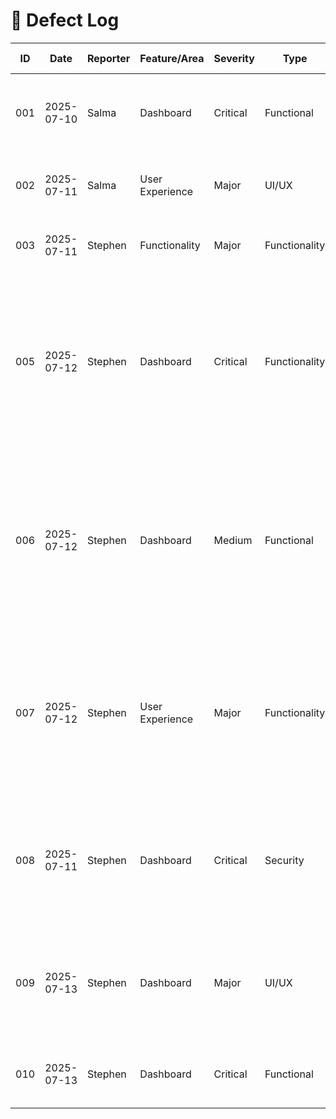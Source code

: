 # 🐞 Defect Log

| ID  | Date       | Reporter | Feature/Area    | Severity | Type          | Description                                                                  | Steps to Reproduce                                                                                                                    | Expected Result                                    | Actual Result                              | Status      | Screenshot/URL                                                              |
| --- | ---------- | -------- | --------------- | -------- | ------------- | ---------------------------------------------------------------------------- | ------------------------------------------------------------------------------------------------------------------------------------- | -------------------------------------------------- | ------------------------------------------ | ----------- | --------------------------------------------------------------------------- |
| 001 | 2025-07-10 | Salma    | Dashboard       | Critical | Functional    | Unable to load dashboard for new users                                       | 1. Register as new user<br>2. Log in<br>3. Access dashboard                                                                           | Dashboard loads successfully                       | Error 500 displayed                        | Open        | ![img1](screenshots/001.png)                                                |
| 002 | 2025-07-11 | Salma    | User Experience | Major    | UI/UX         | Navigation menu overlaps page content                                        | 1. Resize browser to 1024x768<br>2. Open dashboard                                                                                    | Navigation menu adjusts responsively               | Menu overlaps content                      | In Progress | ![img2](screenshots/002.png)                                                |
| 003 | 2025-07-11 | Stephen  | Functionality   | Major    | Functionality | Refresh always returns to the homepage                                       | 1. Click on awareness<br>2. Refresh the page                                                                                          | Refreshes the awareness page                       | Reverts to the homepage                    | In Progress | https://github.com/RiuK-47/CleanCity-KCS-Project/issues/4                   |
| 005 | 2025-07-12 | Stephen  | Dashboard       | Critical | Functionality | Filter Combinations not working correctly                                    | 1. Click on Dashboard<br>2. Dropdown the filter by status and select pending<br>3. Dropdown the filter by location and select Nairobi | Only pending requests in Nairobi should be showing | All status in Nairobi showing              | Open        | https://github.com/RiuK-47/CleanCity-KCS-Project/issues/5#issue-3233292577  |
| 006 | 2025-07-12 | Stephen  | Dashboard       | Medium   | Functional    | Admin update of status does not reflect error when clicked without selection | 1. Log in as an admin<br>2. Navigate to the admin segment<br>3. Click on update status without selecting a request                    | Error message instructing to fill the fields       | No error message                           | Open        | https://github.com/RiuK-47/CleanCity-KCS-Project/issues/6#issue-3233308953  |
| 007 | 2025-07-12 | Stephen  | User Experience | Major    | Functionality | Same status update to a request                                              | 1. Log in as an admin<br>2. Navigate to the admin section<br>3. Click edit button<br>4. Update to same status                         | Error message warning against same status update   | Request status updated successfully        | In Progress | https://github.com/RiuK-47/CleanCity-KCS-Project/issues/7#issue-3233326162  |
| 008 | 2025-07-11 | Stephen  | Dashboard       | Critical | Security      | App doesn't log out after closing                                            | 1. Open app<br>2. Login with admin credentials<br>3. Close tab<br>4. Reopen from history                                              | New user login path                                | App remains logged in with same account    | Open        | https://github.com/RiuK-47/CleanCity-KCS-Project/issues/8                   |
| 009 | 2025-07-13 | Stephen  | Dashboard       | Major    | UI/UX         | Error message for mandatory fields overlaps dashboard header                 | 1. Log into app<br>2. Navigate to Homepage<br>3. Submit empty form                                                                    | Error message should show on body                  | Error message displays on dashboard header | Open        | https://github.com/RiuK-47/CleanCity-KCS-Project/issues/9                   |
| 010 | 2025-07-13 | Stephen  | Dashboard       | Critical | Functional    | After login, user directed to dashboard instead of homepage                  | 1. Log in as a user<br>2. Wait for redirection                                                                                        | Redirection to Homepage                            | Redirection to dashboard segment           | Open        | https://github.com/RiuK-47/CleanCity-KCS-Project/issues/10#issue-3233402557 |

